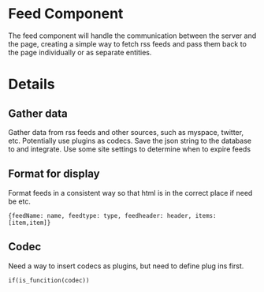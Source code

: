 # Feed Component #

The feed component will handle the communication between the server and the page, creating a simple way to fetch rss feeds and pass them back to the page individually or as separate entities.

# Details #

## Gather data ##
Gather data from rss feeds and other sources, such as myspace, twitter, etc. Potentially use plugins as codecs. Save the json string to the database to and integrate. Use some site settings to determine when to expire feeds

## Format for display ##
Format feeds in a consistent way so that html is in the correct place if need be etc.

```
{feedName: name, feedtype: type, feedheader: header, items:[item,item]}
```

## Codec ##

Need a way to insert codecs as plugins, but need to define plug ins first.

```
if(is_funcition(codec))
```
